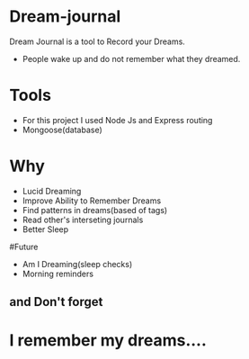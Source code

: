 # Dream-journal
Dream Journal is a tool to Record your Dreams. 
- People wake up and do not remember what they dreamed.
# Tools
- For this project I used Node Js and Express routing
- Mongoose(database)
# Why
- Lucid Dreaming
- Improve Ability to Remember Dreams
- Find patterns in dreams(based of tags)
- Read other's interseting journals
- Better Sleep

#Future
- Am I Dreaming(sleep checks)
- Morning reminders

## and Don't forget
# I remember my dreams....
